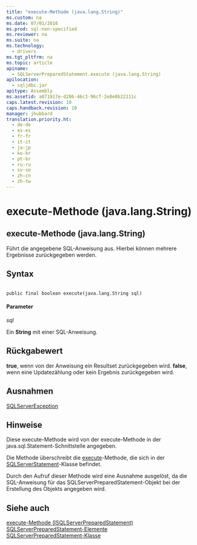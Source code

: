 ```yaml
---
title: "execute-Methode (java.lang.String)"
ms.custom: na
ms.date: 07/01/2016
ms.prod: sql-non-specified
ms.reviewer: na
ms.suite: na
ms.technology: 
  - drivers
ms.tgt_pltfrm: na
ms.topic: article
apiname: 
  - SQLServerPreparedStatement.execute (java.lang.String)
apilocation: 
  - sqljdbc.jar
apitype: Assembly
ms.assetid: a871917e-d286-46c3-96cf-2e8e8b22111c
caps.latest.revision: 10
caps.handback.revision: 10
manager: jhubbard
translation.priority.ht: 
  - de-de
  - es-es
  - fr-fr
  - it-it
  - ja-jp
  - ko-kr
  - pt-br
  - ru-ru
  - sv-se
  - zh-cn
  - zh-tw
---
```

# execute-Methode (java.lang.String)
    
## execute\-Methode \(java.lang.String\)  
 Führt die angegebene SQL\-Anweisung aus. Hierbei können mehrere Ergebnisse zurückgegeben werden.  
  
## Syntax  
  
```  
  
public final boolean execute(java.lang.String sql)  
```  
  
#### Parameter  
 *sql*  
  
 Ein **String** mit einer SQL\-Anweisung.  
  
## Rückgabewert  
 **true**, wenn von der Anweisung ein Resultset zurückgegeben wird. **false**, wenn eine Updatezählung oder kein Ergebnis zurückgegeben wird.  
  
## Ausnahmen  
 [SQLServerException](../content/SQLServerException-Class.md)  
  
## Hinweise  
 Diese execute\-Methode wird von der execute\-Methode in der java.sql.Statement\-Schnittstelle angegeben.  
  
 Die Methode überschreibt die [execute](../content/execute-Method--SQLServerStatement-.md)\-Methode, die sich in der [SQLServerStatement](../content/SQLServerStatement-Class.md)\-Klasse befindet.  
  
 Durch den Aufruf dieser Methode wird eine Ausnahme ausgelöst, da die SQL\-Anweisung für das SQLServerPreparedStatement\-Objekt bei der Erstellung des Objekts angegeben wird.  
  
## Siehe auch  
 [execute-Methode &#40;ISQLServerPreparedStatement&#41;](../content/execute-Method--SQLServerPreparedStatement-.md)   
 [SQLServerPreparedStatement-Elemente](../content/SQLServerPreparedStatement-Members.md)   
 [SQLServerPreparedStatement-Klasse](../content/SQLServerPreparedStatement-Class.md)  
  
  